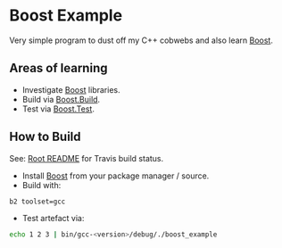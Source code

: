 Boost Example
=============

Very simple program to dust off my C++ cobwebs and also learn [Boost].

Areas of learning
-----------------

* Investigate [Boost] libraries.
* Build via [Boost.Build].
* Test via [Boost.Test].

How to Build
------------

See: [Root README] for Travis build status.

* Install [Boost][Boost.Build] from your package manager / source.
* Build with:

```bash
b2 toolset=gcc
```

* Test artefact via:

```bash
echo 1 2 3 | bin/gcc-<version>/debug/./boost_example
```


[Boost]: https://www.boost.org
[Boost.Build]: https://boostorg.github.io/build/
[Boost.Test]: https://www.boost.org/doc/libs/1_67_0/libs/test/doc/html/index.html
[Root README]: ../README.md
